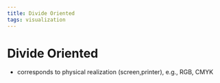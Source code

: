 ```yaml
---
title: Divide Oriented
tags: visualization
---
```


# Divide Oriented
- corresponds to physical realization (screen,printer), e.g., RGB, CMYK
















